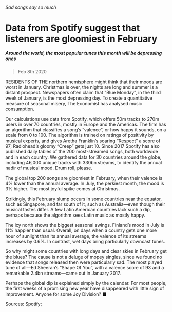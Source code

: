 ###### Sad songs say so much
# Data from Spotify suggest that listeners are gloomiest in February 
##### Around the world, the most popular tunes this month will be depressing ones 
> Feb 8th 2020 


RESIDENTS OF THE northern hemisphere might think that their moods are worst in January. Christmas is over, the nights are long and summer is a distant prospect. Newspapers often claim that “Blue Monday”, in the third week of January, is the most depressing day. To create a quantitative measure of seasonal misery, The Economist has analysed music consumption.
Our calculations use data from Spotify, which offers 50m tracks to 270m users in over 70 countries, mostly in Europe and the Americas. The firm has an algorithm that classifies a song’s “valence”, or how happy it sounds, on a scale from 0 to 100. The algorithm is trained on ratings of positivity by musical experts, and gives Aretha Franklin’s soaring “Respect” a score of 97; Radiohead’s gloomy “Creep” gets just 10. Since 2017 Spotify has also published daily tables of the 200 most-streamed songs, both worldwide and in each country. We gathered data for 30 countries around the globe, including 46,000 unique tracks with 330bn streams, to identify the annual nadir of musical mood. Drum roll, please.



The global top 200 songs are gloomiest in February, when their valence is 4% lower than the annual average. In July, the perkiest month, the mood is 3% higher. The most joyful spike comes at Christmas.
Strikingly, this February slump occurs in some countries near the equator, such as Singapore, and far south of it, such as Australia—even though their musical tastes differ. A few Latin American countries lack such a dip, perhaps because the algorithm sees Latin music as mostly happy.
The icy north shows the biggest seasonal swings. Finland’s mood in July is 11% happier than usual. Overall, on days when a country gets one more hour of sunlight than its annual average, the valence of its streams increases by 0.6%. In contrast, wet days bring particularly downcast tunes.
So why might some countries with long days and clear skies in February get the blues? The cause is not a deluge of mopey singles, since we found no evidence that songs released then were particularly sad. The most played tune of all—Ed Sheeran’s “Shape Of You”, with a valence score of 93 and a remarkable 2.4bn streams—came out in January 2017.
Perhaps the global dip is explained simply by the calendar. For most people, the first weeks of a promising new year have disappeared with little sign of improvement. Anyone for some Joy Division? ■
Sources: Spotify; 

